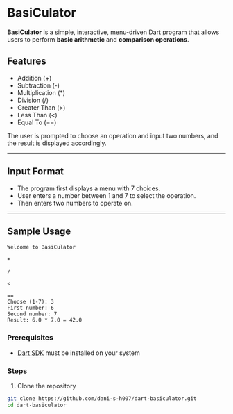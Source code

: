 # BasiCulator 

**BasiCulator** is a simple, interactive, menu-driven Dart program that allows users to perform **basic arithmetic** and **comparison operations**.

## Features

- Addition (+)
- Subtraction (-)
- Multiplication (*)
- Division (/)
- Greater Than (>)
- Less Than (<)
- Equal To (==)

The user is prompted to choose an operation and input two numbers, and the result is displayed accordingly.

---

## Input Format

- The program first displays a menu with 7 choices.
- User enters a number between 1 and 7 to select the operation.
- Then enters two numbers to operate on.

---

## Sample Usage

```
Welcome to BasiCulator

+

/

<

==
Choose (1-7): 3
First number: 6
Second number: 7
Result: 6.0 * 7.0 = 42.0
```

### Prerequisites

- [Dart SDK](https://dart.dev/get-dart) must be installed on your system

### Steps

1. Clone the repository

```bash
git clone https://github.com/dani-s-h007/dart-basiculator.git
cd dart-basiculator
